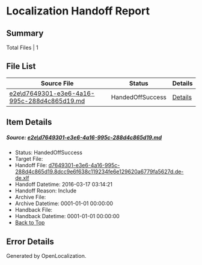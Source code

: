 # <a name='report-top'></a> Localization Handoff Report

## Summary
 Total Files | 1

## File List
 Source File | Status | Details 
 ----------- | ------ | ------- 
 [e2e\d7649301-e3e6-4a16-995c-288d4c865d19.md](https://github.com/OpenLocalizationTest/oltest/blob/971173fcfe023d28e7e5a64eae3031b1b7d11e9e/e2e/d7649301-e3e6-4a16-995c-288d4c865d19.md) | HandedOffSuccess | [Details](#dd0c3cd152a4ea7aa11928ca5a3e1229459ed4901)

## Item Details
##### <a name='dd0c3cd152a4ea7aa11928ca5a3e1229459ed4901'></a> Source: [e2e\d7649301-e3e6-4a16-995c-288d4c865d19.md](https://github.com/OpenLocalizationTest/oltest/blob/971173fcfe023d28e7e5a64eae3031b1b7d11e9e/e2e/d7649301-e3e6-4a16-995c-288d4c865d19.md)
* Status: HandedOffSuccess
* Target File: 
* Handoff File: [d7649301-e3e6-4a16-995c-288d4c865d19.8dcc9e6f638c119234fe6e129620a6779fa5627d.de-de.xlf](https://github.com/OpenLocalizationTestOrg/olhandoff/blob/3af5aea2a00062093106909156f1b200ed72ce75/ol-handoff/OpenLocalizationTestOrg/oltest.de-de/xinjiang/ht/d7649301-e3e6-4a16-995c-288d4c865d19.8dcc9e6f638c119234fe6e129620a6779fa5627d.de-de.xlf)
* Handoff Datetime: 2016-03-17 03:14:21
* Handoff Reason: Include
* Archive File: 
* Archive Datetime: 0001-01-01 00:00:00
* Handback File: 
* Handback Datetime: 0001-01-01 00:00:00
* [Back to Top](#report-top)


## Error Details

Generated by OpenLocalization.
